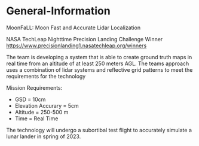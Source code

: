 # General-Information

MoonFaLL: Moon Fast and Accurate Lidar Localization 

NASA TechLeap Nighttime Precision Landing Challenge Winner 
https://www.precisionlanding1.nasatechleap.org/winners 

The team is developing a system that is able to create ground truth maps in real time from an altitude of at least 250 meters AGL. The teams approach uses a combination of lidar systems and reflective grid patterns to meet the requirements for the technology

Mission Requirements:
- GSD = 10cm
- Elevation Accurary = 5cm 
- Altitude = 250-500 m
- Time = Real Time


The technology will undergo a subortibal test flight to accurately simulate a lunar lander in spring of 2023.
